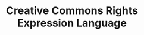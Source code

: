 ---
schema: default
title: Creative Commons Rights Expression Language
notes: >-
  The Creative Commons Rights Expression Language (CC REL) lets you describe
  copyright licenses in RDF
organization: DataScientia Foundation
resources:
  - name: CC.UAN.owl
    url: >-
      http://git.knowdive.disi.unitn.it:8080/knowledge/LiveKnowledge/SREP/license/raw/master/CC.UAN.owl
    format: owl
    description: >-
      The Creative Commons Rights Expression Language (CC REL) lets you describe
      copyright licenses in RDF
    license: Creative Commons
    status: Unannotated
    byteSize: '10.410'
    issued: '2008-03-03'
    language: en
    modified: '17 December 2020, 01:29 (UTC+01:00)'
    OntologyEngineeringTool: Protégé
    ontologyLanguage: owl
    ontologySyntax: rdf
    example: Unknown
    ReferenceLKRepository: SREP
    referenceOntology: Unknown
    referenceDatasets: Unknown
distribution: cc-owl
keyword: Licence
publisher: Creative Commons
category:
  - Upper-Level
versionNotes: '2016: Annual review OK.'
landingPage: 'http://creativecommons.org/'
accessRigths: Public
creator: Unknown
hasVersion: Unknown
isVersionOf: Unknown
issued: '2008-03-03'
modified: '17 December 2020, 01:29 (UTC+01:00)'
language: en
provenance: "(2014-11-05) Ghislain Atemezing: Annual review OK.
(2012-01-18) Bernard Vatant: This vocabulary is still referenced by many other vocabularies through its historical URI http://web.resource.org/cc/. This URI is redirected, but should not be used anymore.
(2013-10-10) Bernard Vatant: A de facto standard for representation of rights. Used so far in the metadata of less than 10% of the LOV vocabularies, showing that most vocabulary publishers have no clear license or rights policy on their publication.
(2016-01-09) Ghislain Atemezing: Annual review OK."
page: 'http://creativecommons.org/ns'
wasGeneratedBy: Unknown
versionInfo: version v2008-03-03
formalityLevel: Teleontology
OntologyEngineeringMethodology: Unknown
acronym: cc
CompetencyQuestion: Unknown
preferredNamespacePrefix: ns
toDoList: To completely annotate.
namespacesGenerated: Unknown
namespacesReused: Unknown
datasetLevel: Knowledge Level(L3-4)
spatialExtent: Unknown
temporalExtent: Unknown
---